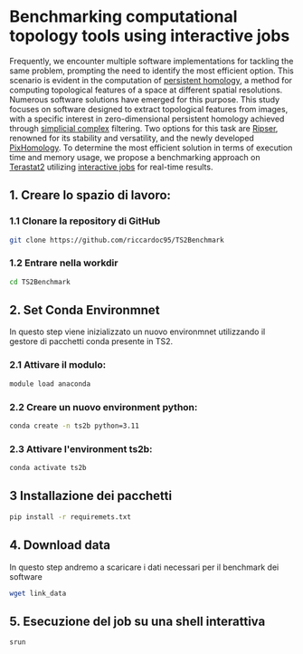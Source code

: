 # Benchmarking computational topology tools using interactive jobs

Frequently, we encounter multiple software implementations for tackling the same problem, prompting the need to identify the most efficient option. This scenario is evident in the computation of [persistent homology](https://en.wikipedia.org/wiki/Persistent_homology), a method for computing topological features of a space at different spatial resolutions. Numerous software solutions have emerged for this purpose. This study focuses on software designed to extract topological features from images, with a specific interest in zero-dimensional persistent homology achieved through [simplicial complex](https://en.wikipedia.org/wiki/Simplicial_complex) filtering. Two options for this task are [Ripser](https://github.com/scikit-tda/ripser.py/tree/master), renowned for its stability and versatility, and the newly developed [PixHomology](https://github.com/riccardoc95/PixHomology). To determine the most efficient solution in terms of execution time and memory usage, we propose a benchmarking approach on [Terastat2](https://www.dss.uniroma1.it/it/HPCTerastat2) utilizing [interactive jobs](https://engaging-web.mit.edu/eofe-wiki/slurm/srun/) for real-time results.

## 1. Creare lo spazio di lavoro:

### 1.1 Clonare la repository di GitHub
```bash
git clone https://github.com/riccardoc95/TS2Benchmark
```

### 1.2 Entrare nella workdir
```bash
cd TS2Benchmark
```

## 2. Set Conda Environmnet
In questo step viene inizializzato un nuovo environmnet utilizzando il gestore di pacchetti conda presente in TS2.

### 2.1 Attivare il modulo:
```bash
module load anaconda
```
### 2.2 Creare un nuovo environment python:
```bash
conda create -n ts2b python=3.11
```

### 2.3 Attivare l'environment ts2b:
```bash
conda activate ts2b
```

## 3 Installazione dei pacchetti
```bash
pip install -r requiremets.txt
```

## 4. Download data
In questo step andremo a scaricare i dati necessari per il benchmark dei software
```bash
wget link_data
```

## 5. Esecuzione del job su una shell interattiva
```bash
srun
```

